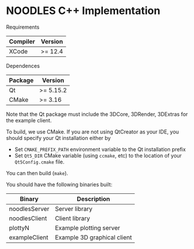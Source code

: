 # NOODLES C++ Implementation

Requirements

| Compiler | Version |
|----------| --------|
| XCode | >= 12.4 |

Dependences

|Package | Version |
|--------|---------|
|Qt      | >= 5.15.2    |
|CMake   | >= 3.16    |

Note that the Qt package must include the 3DCore, 3DRender, 3DExtras for the example client.

To build, we use CMake. If you are not using QtCreator as your IDE, you should specify your Qt installation either by

* Set `CMAKE_PREFIX_PATH` environment variable to the Qt installation prefix
* Set `Qt5_DIR` CMake variable (using `ccmake`, etc) to the location of your `Qt5Config.cmake` file.

You can then build (`make`).

You should have the following binaries built:

| Binary | Description |
|--------| ------------|
|noodlesServer| Server library|
|noodlesClient| Client library|
|plottyN | Example plotting server|
|exampleClient| Example 3D graphical client|
